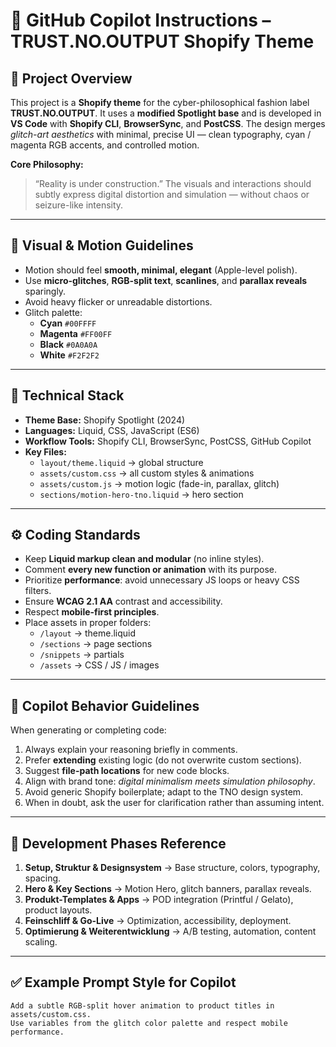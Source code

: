 # 🧬 GitHub Copilot Instructions – TRUST.NO.OUTPUT Shopify Theme

## 🧭 Project Overview

This project is a **Shopify theme** for the cyber-philosophical fashion label **TRUST.NO.OUTPUT**.
It uses a **modified Spotlight base** and is developed in **VS Code** with **Shopify CLI**, **BrowserSync**, and **PostCSS**.
The design merges _glitch-art aesthetics_ with minimal, precise UI — clean typography, cyan / magenta RGB accents, and controlled motion.

**Core Philosophy:**

> “Reality is under construction.”
> The visuals and interactions should subtly express digital distortion and simulation — without chaos or seizure-like intensity.

---

## 🎨 Visual & Motion Guidelines

- Motion should feel **smooth, minimal, elegant** (Apple-level polish).
- Use **micro-glitches**, **RGB-split text**, **scanlines**, and **parallax reveals** sparingly.
- Avoid heavy flicker or unreadable distortions.
- Glitch palette:
  - **Cyan** `#00FFFF`
  - **Magenta** `#FF00FF`
  - **Black** `#0A0A0A`
  - **White** `#F2F2F2`

---

## 🧩 Technical Stack

- **Theme Base:** Shopify Spotlight (2024)
- **Languages:** Liquid, CSS, JavaScript (ES6)
- **Workflow Tools:** Shopify CLI, BrowserSync, PostCSS, GitHub Copilot
- **Key Files:**
  - `layout/theme.liquid` → global structure
  - `assets/custom.css` → all custom styles & animations
  - `assets/custom.js` → motion logic (fade-in, parallax, glitch)
  - `sections/motion-hero-tno.liquid` → hero section

---

## ⚙️ Coding Standards

- Keep **Liquid markup clean and modular** (no inline styles).
- Comment **every new function or animation** with its purpose.
- Prioritize **performance**: avoid unnecessary JS loops or heavy CSS filters.
- Ensure **WCAG 2.1 AA** contrast and accessibility.
- Respect **mobile-first principles**.
- Place assets in proper folders:
  - `/layout` → theme.liquid
  - `/sections` → page sections
  - `/snippets` → partials
  - `/assets` → CSS / JS / images

---

## 🧠 Copilot Behavior Guidelines

When generating or completing code:

1. Always explain your reasoning briefly in comments.
2. Prefer **extending** existing logic (do not overwrite custom sections).
3. Suggest **file-path locations** for new code blocks.
4. Align with brand tone: _digital minimalism meets simulation philosophy_.
5. Avoid generic Shopify boilerplate; adapt to the TNO design system.
6. When in doubt, ask the user for clarification rather than assuming intent.

---

## 🧱 Development Phases Reference

1. **Setup, Struktur & Designsystem** → Base structure, colors, typography, spacing.
2. **Hero & Key Sections** → Motion Hero, glitch banners, parallax reveals.
3. **Produkt-Templates & Apps** → POD integration (Printful / Gelato), product layouts.
4. **Feinschliff & Go-Live** → Optimization, accessibility, deployment.
5. **Optimierung & Weiterentwicklung** → A/B testing, automation, content scaling.

---

## ✅ Example Prompt Style for Copilot

```plaintext
Add a subtle RGB-split hover animation to product titles in assets/custom.css.
Use variables from the glitch color palette and respect mobile performance.
```

